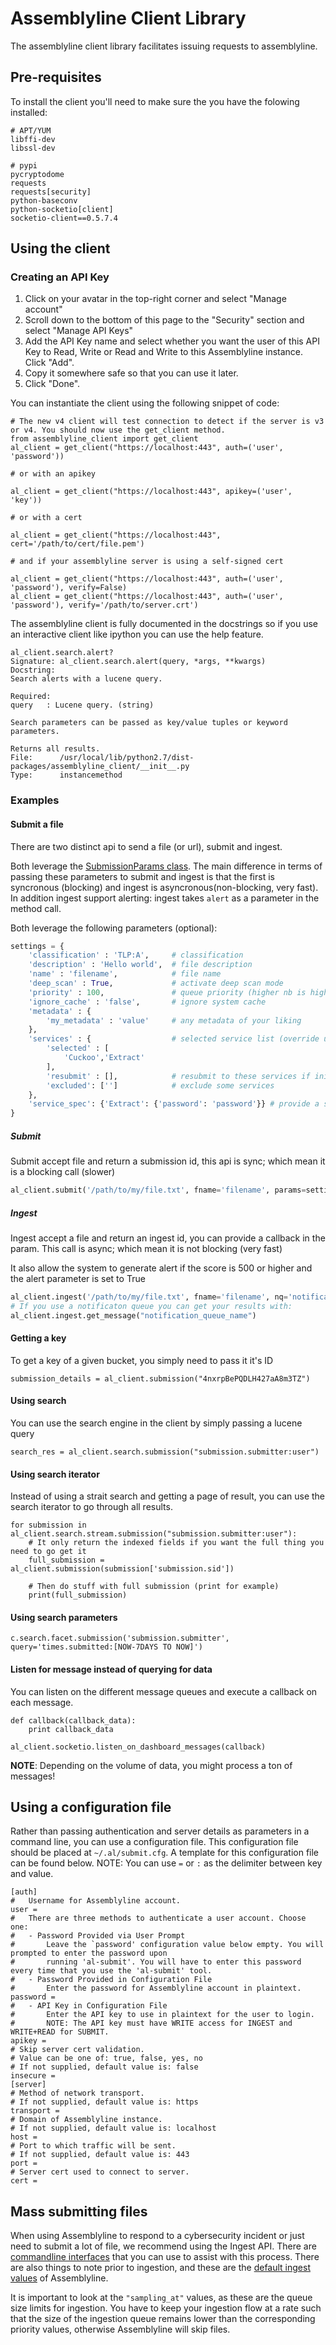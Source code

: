# Assemblyline Client Library

The assemblyline client library facilitates issuing requests to assemblyline.

## Pre-requisites

To install the client you'll need to make sure the you have the folowing installed:

    # APT/YUM
    libffi-dev
    libssl-dev

    # pypi
    pycryptodome
    requests
    requests[security]
    python-baseconv
    python-socketio[client]
    socketio-client==0.5.7.4


## Using the client

### Creating an API Key
1. Click on your avatar in the top-right corner and select "Manage account"
2. Scroll down to the bottom of this page to the "Security" section and select "Manage API Keys"
3. Add the API Key name and select whether you want the user of this API Key to Read, Write or Read and Write to
this Assemblyline instance. Click "Add".
4. Copy it somewhere safe so that you can use it later.
5. Click "Done".

You can instantiate the client using the following snippet of code:

    # The new v4 client will test connection to detect if the server is v3 or v4. You should now use the get_client method.
    from assemblyline_client import get_client
    al_client = get_client("https://localhost:443", auth=('user', 'password'))

    # or with an apikey

    al_client = get_client("https://localhost:443", apikey=('user', 'key'))

    # or with a cert

    al_client = get_client("https://localhost:443", cert='/path/to/cert/file.pem')

    # and if your assemblyline server is using a self-signed cert

    al_client = get_client("https://localhost:443", auth=('user', 'password'), verify=False)
    al_client = get_client("https://localhost:443", auth=('user', 'password'), verify='/path/to/server.crt')

The assemblyline client is fully documented in the docstrings so if you use an interactive client like ipython you can use the help feature.

    al_client.search.alert?
    Signature: al_client.search.alert(query, *args, **kwargs)
    Docstring:
    Search alerts with a lucene query.

    Required:
    query   : Lucene query. (string)

    Search parameters can be passed as key/value tuples or keyword parameters.

    Returns all results.
    File:      /usr/local/lib/python2.7/dist-packages/assemblyline_client/__init__.py
    Type:      instancemethod

### Examples

#### Submit a file

There are two distinct api to send a file (or url), submit and ingest.

Both leverage the
[SubmissionParams class](https://github.com/CybercentreCanada/assemblyline-base/blob/fc5f8216e7fa59d9421ff626927d9602e5a3430c/assemblyline/odm/models/submission.py#L41). 
The main difference in terms of passing these parameters to submit and ingest is that the first is syncronous (blocking) and ingest is asyncronous(non-blocking, very fast). In addition ingest support alerting: ingest takes `alert` as a parameter in the method call.

Both leverage the following parameters (optional):

```python
settings = { 
    'classification' : 'TLP:A',     # classification
    'description' : 'Hello world',  # file description
    'name' : 'filename',            # file name
    'deep_scan' : True,             # activate deep scan mode
    'priority' : 100,               # queue priority (higher nb is higher priority)
    'ignore_cache' : 'false',       # ignore system cache
    'metadata' : {
        'my_metadata' : 'value'     # any metadata of your liking
    },
    'services' : {                  # selected service list (override user profile)
        'selected' : [
            'Cuckoo','Extract'
        ],
        'resubmit' : [],            # resubmit to these services if initial submission scores > 500
        'excluded': ['']            # exclude some services
    },
    'service_spec': {'Extract': {'password': 'password'}} # provide a service parameter (e.g password for extract service)
}
```
##### Submit

Submit accept file and return a submission id, this api is sync; which mean it is a blocking call (slower)
```python
al_client.submit('/path/to/my/file.txt', fname='filename', params=settings)
```
##### Ingest

Ingest accept a file and return an ingest id, you can provide a callback in the param. This call is async; which mean it is not blocking (very fast)

It also allow the system to generate alert if the score is 500 or higher and the alert parameter is set to True
```python
al_client.ingest('/path/to/my/file.txt', fname='filename', nq='notification_queue_name', alert=False, params=settings, metadata=metadata)
# If you use a notificaton queue you can get your results with:
al_client.ingest.get_message("notification_queue_name")
```

#### Getting a key

To get a key of a given bucket, you simply need to pass it it's ID

    submission_details = al_client.submission("4nxrpBePQDLH427aA8m3TZ")

#### Using search

You can use the search engine in the client by simply passing a lucene query

    search_res = al_client.search.submission("submission.submitter:user")

#### Using search iterator

Instead of using a strait search and getting a page of result, you can use the search iterator to go through all results.

    for submission in al_client.search.stream.submission("submission.submitter:user"):
        # It only return the indexed fields if you want the full thing you need to go get it
        full_submission = al_client.submission(submission['submission.sid'])

        # Then do stuff with full submission (print for example)
        print(full_submission)

#### Using search parameters

    c.search.facet.submission('submission.submitter', query='times.submitted:[NOW-7DAYS TO NOW]')

#### Listen for message instead of querying for data

You can listen on the different message queues and execute a callback on each message.

    def callback(callback_data):
        print callback_data

    al_client.socketio.listen_on_dashboard_messages(callback)

**NOTE**: Depending on the volume of data, you might process a ton of messages!

## Using a configuration file
Rather than passing authentication and server details as parameters in a command line, you can use a configuration file.
This configuration file should be placed at `~/.al/submit.cfg`. A template for this configuration 
file can be found below.
NOTE: You can use `=` or `:` as the delimiter between key and value.
```
[auth]
#   Username for Assemblyline account.
user = 
#   There are three methods to authenticate a user account. Choose one:
#   - Password Provided via User Prompt
#       Leave the `password' configuration value below empty. You will prompted to enter the password upon 
#       running 'al-submit'. You will have to enter this password every time that you use the 'al-submit' tool. 
#   - Password Provided in Configuration File
#       Enter the password for Assemblyline account in plaintext.
password = 
#   - API Key in Configuration File
#       Enter the API key to use in plaintext for the user to login.
#       NOTE: The API key must have WRITE access for INGEST and WRITE+READ for SUBMIT.
apikey = 
# Skip server cert validation. 
# Value can be one of: true, false, yes, no
# If not supplied, default value is: false
insecure = 
[server]
# Method of network transport. 
# If not supplied, default value is: https
transport = 
# Domain of Assemblyline instance.
# If not supplied, default value is: localhost
host = 
# Port to which traffic will be sent.
# If not supplied, default value is: 443
port = 
# Server cert used to connect to server.
cert = 
```

## Mass submitting files
When using Assemblyline to respond to a cybersecurity incident or just need to submit a lot of file, we recommend using the Ingest API.
There are [commandline interfaces](https://github.com/CybercentreCanada/assemblyline-incident-manager) that you can use to assist with this process.
There are also things to note prior to ingestion, and these are the [default ingest values](https://github.com/CybercentreCanada/assemblyline-base/blob/9d4ab5586ff34ae20e3a08e9584776379fc981e9/assemblyline/odm/models/config.py#L377
) of Assemblyline. 

It is important to look at the `"sampling_at"` values, as these are the queue size limits for ingestion. 
You have to keep your ingestion flow at a rate such that the size of the ingestion queue remains lower than the corresponding priority values, otherwise Assemblyline will skip files.
